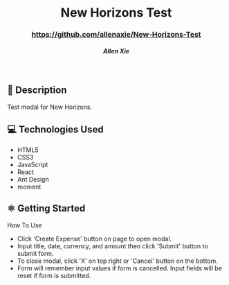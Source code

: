 # <h1 align="center"> New Horizons Test</h1>
 #### <h3 align="center">https://github.com/allenaxie/New-Horizons-Test</h3>
 <h5 align="center">Allen Xie</h5>

<br>

## 📝 Description

Test modal for New Horizons.

## 💻 Technologies Used 

- HTML5
- CSS3
- JavaScript
- React
- Ant Design
- moment

## ⚛️ Getting Started

<summary>How To Use</summary>

- Click 'Create Expense' button on page to open modal.
- Input title, date, currency, and amount then click 'Submit' button to submit form. 
- To close modal, click 'X' on top right or 'Cancel' button on the bottom.
- Form will remember input values if form is cancelled. Input fields will be reset if form is submitted.